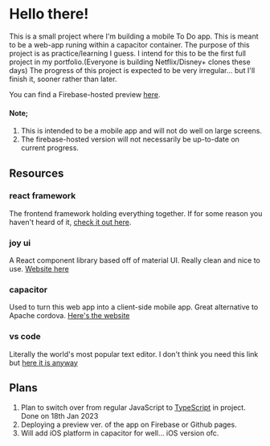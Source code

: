 # Hello there!

This is a small project where I'm building a mobile To Do app. This is meant to be a web-app runing within a capacitor container.
The purpose of this project is as practice/learning I guess. I intend for this to be the first full project in my portfolio.(Everyone is building Netflix/Disney+ clones these days)
The progress of this project is expected to be very irregular... but I'll finish it, sooner rather than later.

You can find a Firebase-hosted preview [here](https://jrw-todo.web.app). 
#### Note; 
1. This is intended to be a mobile app and will not do well on large screens.
2. The firebase-hosted version will not necessarily be up-to-date on current progress.
## Resources

### react framework
The frontend framework holding everything together. If for some reason you haven't heard of it, [check it out here](https://reactjs.org).

### joy ui
A React component library based off of material UI. Really clean and nice to use. [Website here](https://mui.com/joy-ui)

### capacitor
Used to turn this web app into a client-side mobile app. Great alternative to Apache cordova. [Here's the website](https://capacitorjs.com/)

### vs code
Literally the world's most popular text editor. I don't think you need this link but [here it is anyway](https://code.visualstudio.com/)

## Plans

1. Plan to switch over from regular JavaScript to [TypeScript](https://www.typescriptlang.org/) in project. Done on 18th Jan 2023
2. Deploying a preview ver. of the app on Firebase or Github pages.
2. Will add iOS platform in capacitor for well... iOS version ofc.